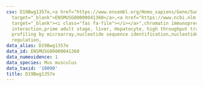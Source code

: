 ```yaml
---
csv: D19Bwg1357e,<a href="https://www.ensembl.org/Homo_sapiens/Gene/Summary?db=core;g=ENSMUSG00000041360"
  target="_blank">ENSMUSG00000041360</a>,<a href="https://www.ncbi.nlm.nih.gov/pubmed/23834426"
  target="_blank"><i class="fas fa-file"></i></a>",chromatin immunoprecipitation assay,direct
  interaction,prime adult stage, liver, Hepatocyte, high throughput transcription
  profiling by microarray,nucleotide sequence identification,nucleotide sequence identification,transcriptional
  regulation,
data_alias: D19Bwg1357e
data_id: ENSMUSG00000041360
data_numevidence: 1
data_species: Mus musculus
data_taxid: '10090'
title: D19Bwg1357e
---
```

